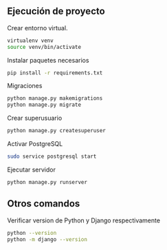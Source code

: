 ## Ejecución de proyecto

Crear entorno virtual.
```bash
virtualenv venv
source venv/bin/activate
```

Instalar paquetes necesarios
```bash
pip install -r requirements.txt
```

Migraciones
```bash
python manage.py makemigrations
python manage.py migrate
```

Crear superusuario
```bash
python manage.py createsuperuser
```

Activar PostgreSQL
```bash
sudo service postgresql start
```

Ejecutar servidor
```bash
python manage.py runserver
```

## Otros comandos
Verificar version de Python y Django respectivamente
```bash
python --version
python -m django --version
```
